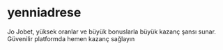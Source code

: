 # yenniadrese
Jo Jobet, yüksek oranlar ve büyük bonuslarla büyük kazanç şansı sunar. Güvenilir platformda hemen kazanç sağlayın
